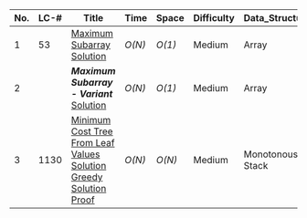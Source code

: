 | No. | LC-#     | Title	                                                                                                                                                                                | Time                    | Space                 | Difficulty | Data_Structure   | Algorithm                    | Premium    |
| --- | -------- | ---------------------------------------------------------------------------------------------------------------------------------------------------------------------------------------- | ----------------------- | --------------------- | ---------- | ---------------- | ---------------------------- | ---------- |
| 1   | 53       | [Maximum Subarray](https://leetcode.com/problems/maximum-subarrays/)<br/>[Solution](https://github.com/sm2774us/competitive_programming_book/arrays/maximum_subarray.py)                 | _O(N)_                  | _O(1)_                | Medium     | Array            | Kadane's Algorithm           |            |
| 2   |          | _**Maximum Subarray - Variant**_<br/>[Solution](https://github.com/sm2774us/competitive_programming_book/arrays/maximum_subarray_variant.py)                                             | _O(N)_                  | _O(1)_                | Medium     | Array            | Kadane's Algorithm           | 🔒         |
| 3   | 1130     | [Minimum Cost Tree From Leaf Values](https://leetcode.com/problems/minimum-cost-tree-from-leaf-values/)<br/>[Solution](https://github.com/sm2774us/competitive_programming_book/monotonous_stacks/minimum_cost_tree_from_leaf_values.py)<br/>[Greedy Solution Proof](https://github.com/sm2774us/competitive_programming_book/assets/LC-1130_Minimum-Cost-Tree-From-Leaf-Values_Greedy_Algorithm_Proof.PNG) | _O(N)_ | _O(N)_ | Medium    | Monotonous Stack | Greedy            |            |